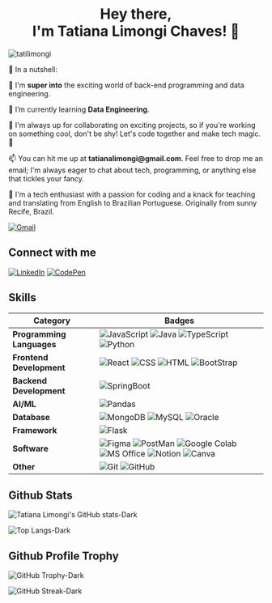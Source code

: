 <h1 align="center">Hey there,<br />
I'm Tatiana Limongi Chaves! 👋</h1>
<p align="left"> <img src="https://komarev.com/ghpvc/?username=tatilimongi&label=Profile%20views&color=0e75b6&style=flat" alt="tatilimongi" /> </p>
    <p>🥜 In a nutshell:</p>
<p><span class="emoji">👀</span> I'm <b>super into</b> the exciting world of back-end programming and data engineering.</p>
<p><span class="emoji">🌱</span> I’m currently learning <b>Data Engineering</b>.</p>
<p><span class="emoji">💞</span> I'm always up for collaborating on exciting projects, so if you're working on something cool, don't be shy! Let's code together and make tech magic. 🚀</p>
<p><span class="emoji">📫</span> You can hit me up at  <b>tatianalimongi@gmail.com</b>. Feel free to drop me an email; I'm always eager to chat about tech, programming, or anything else that tickles your fancy.</p>
<p><span class="emoji">🚀</span> I'm a tech enthusiast with a passion for coding and a knack for teaching and translating from English to Brazilian Portuguese. Originally from sunny Recife, Brazil.</p>

[![Gmail](https://img.shields.io/badge/tatianalimongi@gmail.com-gray?logo=gmail&labelColor=gray)](mailto:tatianalimongi@gmail.com)

## Connect with me

[![LinkedIn](https://img.shields.io/badge/LinkedIn-gray?logo=linkedin&logoColor&labelColor=%230A66C2)](https://linkedin.com/in/tatiana-limongi-chaves)
[![CodePen](https://img.shields.io/badge/CodePen-gray?logo=codepen&logoColor&labelColor=%233E8EDE)](https://codepen.io/tatilimongi)

## Skills

| **Category**              | **Badges**                                                                                                                                                                                   |
|---------------------------|-----------------------------------------------------------------------------------------------------------------------------------------------------------------------------------------------|
| **Programming Languages** | ![JavaScript](https://img.shields.io/badge/JavaScript-gray?logo=javascript) ![Java](https://img.shields.io/badge/Java-gray?logo=java&logoColor=white&labelColor=007396) ![TypeScript](https://img.shields.io/badge/TypeScript-gray?logo=typescript) ![Python](https://img.shields.io/badge/Python-gray?logo=python) |
| **Frontend Development**  | ![React](https://img.shields.io/badge/React-gray?logo=react) ![CSS](https://img.shields.io/badge/CSS-gray?logo=css3&logoColor=blue) ![HTML](https://img.shields.io/badge/HTML-gray?logo=html5) ![BootStrap](https://img.shields.io/badge/BootStrap-gray?logo=bootstrap) |
| **Backend Development**   | ![SpringBoot](https://img.shields.io/badge/SpringBoot-gray?logo=springboot)                                                                                                                   |
| **AI/ML**                 | ![Pandas](https://img.shields.io/badge/Pandas-gray?logo=pandas)                                                                                                                             |
| **Database**              | ![MongoDB](https://img.shields.io/badge/MongoDB-gray?logo=mongodb) ![MySQL](https://img.shields.io/badge/MySQL-gray?logo=mysql) ![Oracle](https://img.shields.io/badge/Oracle-gray?logo=oracle) |
| **Framework**             | ![Flask](https://img.shields.io/badge/Flask-gray?logo=flask)                                                                                                                                |
| **Software**              | ![Figma](https://img.shields.io/badge/Figma-gray?logo=figma) ![PostMan](https://img.shields.io/badge/PostMan-gray?logo=postman) ![Google Colab](https://img.shields.io/badge/Google_Colab-gray?logo=googlecolab) ![MS Office](https://img.shields.io/badge/MS_Office-gray?logo=microsoft-office&logoColor=white&labelColor=D83B01) ![Notion](https://img.shields.io/badge/Notion-gray?logo=notion) ![Canva](https://img.shields.io/badge/Canva-gray?logo=canva) |
| **Other**                 | ![Git](https://img.shields.io/badge/Git-gray?logo=git) ![GitHub](https://img.shields.io/badge/GitHub-gray?logo=github)                                                                      |

## Github Stats

![Tatiana Limongi's GitHub stats-Dark](https://github-readme-stats.vercel.app/api?username=tatilimongi&show_icons=true\&rank_icon=github&theme=dark#gh-dark-mode-only)

![Top Langs-Dark](https://github-readme-stats.vercel.app/api/top-langs/?username=tatilimongi&layout=compact&theme=dark#gh-dark-mode-only)

<!--## My contributions

![GitHub Streak-Dark](https://streak-stats.demolab.com?user=tatilimongi&theme=dark#gh-dark-mode-only) -->

## Github Profile Trophy

![GitHub Trophy-Dark](https://github-trophies.vercel.app/?username=tatilimongi&row=1&margin-w=15&margin-h=15&theme=onestar#gh-dark-mode-only)

![GitHub Streak-Dark](https://github-profile-trophy.vercel.app/?username=tatilimongi&row=1&column=4&theme=onestar&title=PullRequest,Experience,Repositories,Stars&margin-w=15&margin-h=15&theme=onestar#gh-dark-mode-only)




